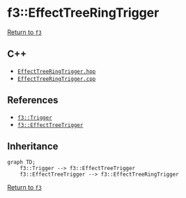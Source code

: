 # f3::EffectTreeRingTrigger

[Return to `f3`](/docs/f3.md)

## C++

- [`EffectTreeRingTrigger.hpp`](/c++/include/EffectTreeRingTrigger.hpp)
- [`EffectTreeRingTrigger.cpp`](/c++/source/EffectTreeRingTrigger.cpp)

## References

- [`f3::Trigger`](/docs/f3/Trigger.md)
- [`f3::EffectTreeTrigger`](/docs/f3/EffectTreeTrigger.md)

## Inheritance

```mermaid
graph TD;
    f3::Trigger --> f3::EffectTreeTrigger
    f3::EffectTreeTrigger --> f3::EffectTreeRingTrigger
```

[Return to `f3`](/docs/f3.md)